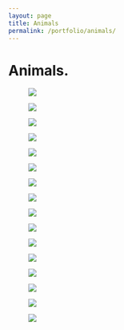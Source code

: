 ```yaml
---
layout: page
title: Animals
permalink: /portfolio/animals/
---
```


# Animals.
<div class="row">
  <figure class="col-xs-6 col-sm-6 col-md-3 image-link pb-md text-cen">
    <a href="/assets/img/animals/animals1.jpg" rel="animals" class="fancybox" title=""><img class="img-responsive" src="/assets/img/animals/animals1-thumb.jpg" /></a>
  </figure>
  <figure class="col-xs-6 col-sm-6 col-md-3 image-link pb-md">
    <a href="/assets/img/animals/animals2.jpg" rel="animals" class="fancybox" title=""><img class="img-responsive" src="/assets/img/animals/animals2-thumb.jpg" /></a>
  </figure>
  <figure class="col-xs-6 col-sm-6 col-md-3 image-link pb-md">
    <a href="/assets/img/animals/animals3.jpg" rel="animals" class="fancybox" title=""><img class="img-responsive" src="/assets/img/animals/animals3-thumb.jpg" /></a>
  </figure>
  <figure class="col-xs-6 col-sm-6 col-md-3 image-link pb-md">
    <a href="/assets/img/animals/animals4.jpg" rel="animals" class="fancybox" title=""><img class="img-responsive" src="/assets/img/animals/animals4-thumb.jpg" /></a>
  </figure>
</div>

<div class="row">
  <figure class="col-xs-6 col-sm-6 col-md-3 image-link pb-md">
    <a href="/assets/img/animals/animals5.jpg" rel="animals" class="fancybox" title=""><img class="img-responsive" src="/assets/img/animals/animals5-thumb.jpg" /></a>
  </figure>
  <figure class="col-xs-6 col-sm-6 col-md-3 image-link pb-md">
    <a href="/assets/img/animals/animals7.jpg" rel="animals" class="fancybox" title=""><img class="img-responsive" src="/assets/img/animals/animals7-thumb.jpg" /></a>
  </figure>
  <figure class="col-xs-6 col-sm-6 col-md-3 image-link pb-md">
    <a href="/assets/img/animals/animals8.jpg" rel="animals" class="fancybox" title=""><img class="img-responsive" src="/assets/img/animals/animals8-thumb.jpg" /></a>
  </figure>
   <figure class="col-xs-6 col-sm-6 col-md-3 image-link pb-md">
    <a href="/assets/img/animals/animals9.jpg" rel="animals" class="fancybox" title=""><img class="img-responsive" src="/assets/img/animals/animals9-thumb.jpg" /></a>
  </figure>
</div>

<div class="row">
  <figure class="col-xs-6 col-sm-6 col-md-3 image-link pb-md">
    <a href="/assets/img/animals/animals10.jpg" rel="animals" class="fancybox" title=""><img class="img-responsive" src="/assets/img/animals/animals10-thumb.jpg" /></a>
  </figure>
  <figure class="col-xs-6 col-sm-6 col-md-3 image-link pb-md">
    <a href="/assets/img/animals/animals11.jpg" rel="animals" class="fancybox" title=""><img class="img-responsive" src="/assets/img/animals/animals11-thumb.jpg" /></a>
  </figure>
  <figure class="col-xs-6 col-sm-6 col-md-3 image-link pb-md">
    <a href="/assets/img/animals/animals13.jpg" rel="animals" class="fancybox" title=""><img class="img-responsive" src="/assets/img/animals/animals13-thumb.jpg" /></a>
  </figure>
   <figure class="col-xs-6 col-sm-6 col-md-3 image-link pb-md">
    <a href="/assets/img/animals/animals14.jpg" rel="animals" class="fancybox" title=""><img class="img-responsive" src="/assets/img/animals/animals14-thumb.jpg" /></a>
  </figure>
</div>

<div class="row">
  <figure class="col-xs-6 col-sm-6 col-md-3 image-link pb-md">
    <a href="/assets/img/animals/animals15.jpg" rel="animals" class="fancybox" title=""><img class="img-responsive" src="/assets/img/animals/animals15-thumb.jpg" /></a>
  </figure>
  <figure class="col-xs-6 col-sm-6 col-md-3 image-link pb-md">
    <a href="/assets/img/animals/animals16.jpg" rel="animals" class="fancybox" title=""><img class="img-responsive" src="/assets/img/animals/animals16-thumb.jpg" /></a>
  </figure>
  <figure class="col-xs-6 col-sm-6 col-md-3 image-link pb-md">
    <a href="/assets/img/animals/animals19.jpg" rel="animals" class="fancybox" title=""><img class="img-responsive" src="/assets/img/animals/animals19-thumb.jpg" /></a>
  </figure>
  <figure class="col-xs-6 col-sm-6 col-md-3 image-link pb-md">
    <a href="/assets/img/animals/animals20.jpg" rel="animals" class="fancybox" title=""><img class="img-responsive" src="/assets/img/animals/animals20-thumb.jpg" /></a>
  </figure>
</div>